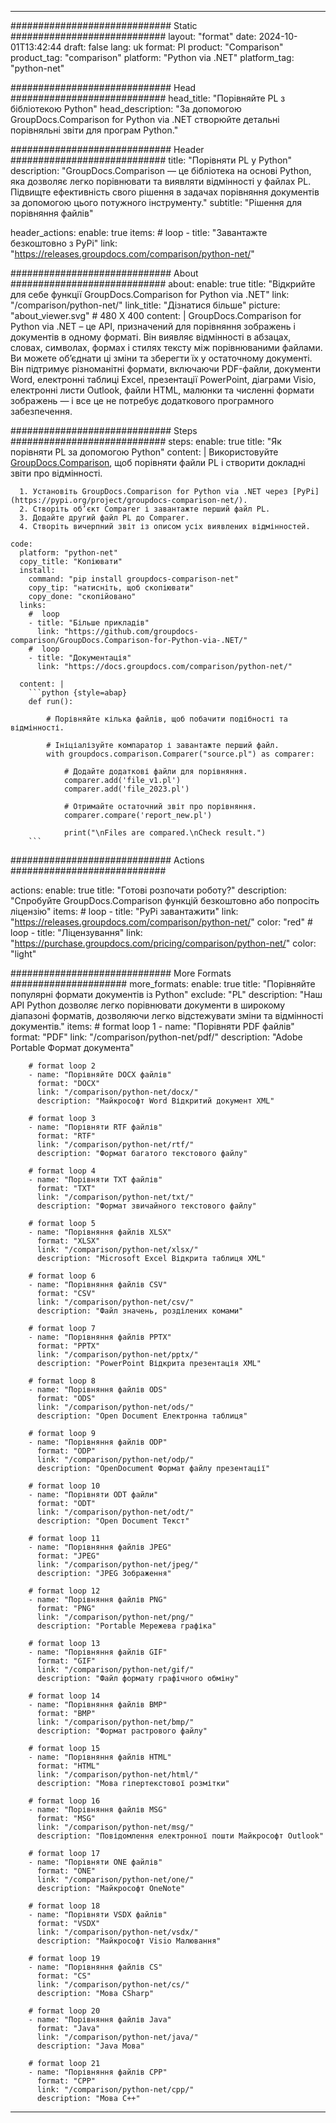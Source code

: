 
---
############################# Static ############################
layout: "format"
date:  2024-10-01T13:42:44
draft: false
lang: uk
format: Pl
product: "Comparison"
product_tag: "comparison"
platform: "Python via .NET"
platform_tag: "python-net"

############################# Head ############################
head_title: "Порівняйте PL з бібліотекою Python"
head_description: "За допомогою GroupDocs.Comparison for Python via .NET створюйте детальні порівняльні звіти для програм Python."

############################# Header ############################
title: "Порівняти PL у Python" 
description: "GroupDocs.Comparison — це бібліотека на основі Python, яка дозволяє легко порівнювати та виявляти відмінності у файлах PL. Підвищте ефективність свого рішення в задачах порівняння документів за допомогою цього потужного інструменту."
subtitle: "Рішення для порівняння файлів" 

header_actions:
  enable: true
  items:
    #  loop
    - title: "Завантажте безкоштовно з PyPi"
      link: "https://releases.groupdocs.com/comparison/python-net/"
      
############################# About ############################
about:
    enable: true
    title: "Відкрийте для себе функції GroupDocs.Comparison for Python via .NET"
    link: "/comparison/python-net/"
    link_title: "Дізнатися більше"
    picture: "about_viewer.svg" # 480 X 400
    content: |
       GroupDocs.Comparison for Python via .NET – це API, призначений для порівняння зображень і документів в одному форматі. Він виявляє відмінності в абзацах, словах, символах, формах і стилях тексту між порівнюваними файлами. Ви можете об’єднати ці зміни та зберегти їх у остаточному документі. Він підтримує різноманітні формати, включаючи PDF-файли, документи Word, електронні таблиці Excel, презентації PowerPoint, діаграми Visio, електронні листи Outlook, файли HTML, малюнки та численні формати зображень — і все це не потребує додаткового програмного забезпечення.

############################# Steps ############################
steps:
    enable: true
    title: "Як порівняти PL за допомогою Python"
    content: |
      Використовуйте [GroupDocs.Comparison](https://products.groupdocs.com/comparison/python-net/), щоб порівняти файли PL і створити докладні звіти про відмінності.
      
      1. Установіть GroupDocs.Comparison for Python via .NET через [PyPi](https://pypi.org/project/groupdocs-comparison-net/).
      2. Створіть об’єкт Comparer і завантажте перший файл PL.
      3. Додайте другий файл PL до Comparer.
      4. Створіть вичерпний звіт із описом усіх виявлених відмінностей.
   
    code:
      platform: "python-net"
      copy_title: "Копіювати"
      install:
        command: "pip install groupdocs-comparison-net"
        copy_tip: "натисніть, щоб скопіювати"
        copy_done: "скопійовано"
      links:
        #  loop
        - title: "Більше прикладів"
          link: "https://github.com/groupdocs-comparison/GroupDocs.Comparison-for-Python-via-.NET/"
        #  loop
        - title: "Документація"
          link: "https://docs.groupdocs.com/comparison/python-net/"
          
      content: |
        ```python {style=abap}
        def run():

            # Порівняйте кілька файлів, щоб побачити подібності та відмінності.

            # Ініціалізуйте компаратор і завантажте перший файл.
            with groupdocs.comparison.Comparer("source.pl") as comparer:

                # Додайте додаткові файли для порівняння.
                comparer.add('file_v1.pl')
                comparer.add('file_2023.pl')

                # Отримайте остаточний звіт про порівняння.
                comparer.compare('report_new.pl')

                print("\nFiles are compared.\nCheck result.")
        ```            

############################# Actions ############################

actions:
  enable: true
  title: "Готові розпочати роботу?"
  description: "Спробуйте GroupDocs.Comparison функцій безкоштовно або попросіть ліцензію"
  items:
    #  loop
    - title: "PyPi завантажити"
      link: "https://releases.groupdocs.com/comparison/python-net/"
      color: "red"
        #  loop
    - title: "Ліцензування"
      link: "https://purchase.groupdocs.com/pricing/comparison/python-net/"
      color: "light"


############################# More Formats #####################
more_formats:
    enable: true
    title: "Порівняйте популярні формати документів із Python"
    exclude: "PL"
    description: "Наш API Python дозволяє легко порівнювати документи в широкому діапазоні форматів, дозволяючи легко відстежувати зміни та відмінності документів."
    items: 
        # format loop 1
        - name: "Порівняти PDF файлів"
          format: "PDF"
          link: "/comparison/python-net/pdf/"
          description: "Adobe Portable Формат документа"

        # format loop 2
        - name: "Порівняйте DOCX файлів"
          format: "DOCX"
          link: "/comparison/python-net/docx/"
          description: "Майкрософт Word Відкритий документ XML"

        # format loop 3
        - name: "Порівняти RTF файлів"
          format: "RTF"
          link: "/comparison/python-net/rtf/"
          description: "Формат багатого текстового файлу"

        # format loop 4
        - name: "Порівняти TXT файлів"
          format: "TXT"
          link: "/comparison/python-net/txt/"
          description: "Формат звичайного текстового файлу"

        # format loop 5
        - name: "Порівняння файлів XLSX"
          format: "XLSX"
          link: "/comparison/python-net/xlsx/"
          description: "Microsoft Excel Відкрита таблиця XML"

        # format loop 6
        - name: "Порівняння файлів CSV"
          format: "CSV"
          link: "/comparison/python-net/csv/"
          description: "Файл значень, розділених комами"

        # format loop 7
        - name: "Порівняння файлів PPTX"
          format: "PPTX"
          link: "/comparison/python-net/pptx/"
          description: "PowerPoint Відкрита презентація XML"

        # format loop 8
        - name: "Порівняння файлів ODS"
          format: "ODS"
          link: "/comparison/python-net/ods/"
          description: "Open Document Електронна таблиця"

        # format loop 9
        - name: "Порівняння файлів ODP"
          format: "ODP"
          link: "/comparison/python-net/odp/"
          description: "OpenDocument Формат файлу презентації"

        # format loop 10
        - name: "Порівняти ODT файли"
          format: "ODT"
          link: "/comparison/python-net/odt/"
          description: "Open Document Текст"

        # format loop 11
        - name: "Порівняння файлів JPEG"
          format: "JPEG"
          link: "/comparison/python-net/jpeg/"
          description: "JPEG Зображення"

        # format loop 12
        - name: "Порівняння файлів PNG"
          format: "PNG"
          link: "/comparison/python-net/png/"
          description: "Portable Мережева графіка"

        # format loop 13
        - name: "Порівняння файлів GIF"
          format: "GIF"
          link: "/comparison/python-net/gif/"
          description: "Файл формату графічного обміну"

        # format loop 14
        - name: "Порівняння файлів BMP"
          format: "BMP"
          link: "/comparison/python-net/bmp/"
          description: "Формат растрового файлу"

        # format loop 15
        - name: "Порівняння файлів HTML"
          format: "HTML"
          link: "/comparison/python-net/html/"
          description: "Мова гіпертекстової розмітки"

        # format loop 16
        - name: "Порівняння файлів MSG"
          format: "MSG"
          link: "/comparison/python-net/msg/"
          description: "Повідомлення електронної пошти Майкрософт Outlook"

        # format loop 17
        - name: "Порівняти ONE файлів"
          format: "ONE"
          link: "/comparison/python-net/one/"
          description: "Майкрософт OneNote"

        # format loop 18
        - name: "Порівняти VSDX файлів"
          format: "VSDX"
          link: "/comparison/python-net/vsdx/"
          description: "Майкрософт Visio Малювання"

        # format loop 19
        - name: "Порівняння файлів CS"
          format: "CS"
          link: "/comparison/python-net/cs/"
          description: "Мова CSharp"

        # format loop 20
        - name: "Порівняння файлів Java"
          format: "Java"
          link: "/comparison/python-net/java/"
          description: "Java Мова"
          
        # format loop 21
        - name: "Порівняння файлів CPP"
          format: "CPP"
          link: "/comparison/python-net/cpp/"
          description: "Мова C++"
---
